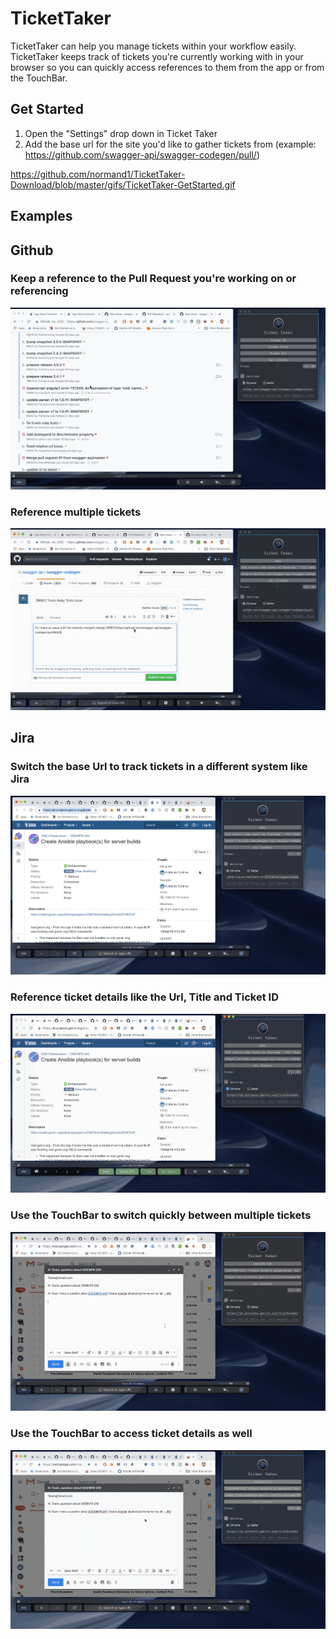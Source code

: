 # TicketTaker

TicketTaker can help you manage tickets within your workflow easily. TicketTaker keeps track of tickets you're currently working with in your browser so you can quickly access references to them from the app or from the TouchBar.

## Get Started

1) Open the "Settings" drop down in Ticket Taker
2) Add the base url for the site you'd like to gather tickets from (example: https://github.com/swagger-api/swagger-codegen/pull/)

https://github.com/normand1/TicketTaker-Download/blob/master/gifs/TicketTaker-GetStarted.gif

## Examples

## Github
### Keep a reference to the Pull Request you're working on or referencing
![TicketTaker-Download/TicketTaker-PR.gif at master · normand1/TicketTaker-Download](https://github.com/normand1/TicketTaker-Download/blob/master/gifs/TicketTaker-PR.gif)

### Reference multiple tickets
![TicketTaker-Download/TicketTaker-multiple.gif at master · normand1/TicketTaker-Download](https://github.com/normand1/TicketTaker-Download/blob/master/gifs/TicketTaker-multiple.gif)

## Jira
### Switch the base Url to track tickets in a different system like Jira
![TicketTaker-Download/TicketTaker-jira.gif at master · normand1/TicketTaker-Download](https://github.com/normand1/TicketTaker-Download/blob/master/gifs/TicketTaker-jira.gif)

### Reference ticket details like the Url, Title and Ticket ID
![TicketTaker-Download/TicketTaker-referenceDetails.gif at master · normand1/TicketTaker-Download](https://github.com/normand1/TicketTaker-Download/blob/master/gifs/TicketTaker-referenceDetails.gif)

### Use the TouchBar to switch quickly between multiple tickets
![TicketTaker-Download/TicketTaker-switch.gif at master · normand1/TicketTaker-Download](https://github.com/normand1/TicketTaker-Download/blob/master/gifs/TicketTaker-switch.gif)

### Use the TouchBar to access ticket details as well
![TicketTaker-Download/TicketTaker-url.gif at master · normand1/TicketTaker-Download](https://github.com/normand1/TicketTaker-Download/blob/master/gifs/TicketTaker-url.gif)
